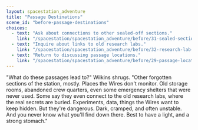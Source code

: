 ```yaml
---
layout: spacestation_adventure
title: "Passage Destinations"
scene_id: "before-passage-destinations"
choices:
  - text: "Ask about connections to other sealed-off sections."
    link: "/spacestation/spacestation_adventure/before/31-sealed-section-connections"
  - text: "Inquire about links to old research labs."
    link: "/spacestation/spacestation_adventure/before/32-research-lab-links"
  - text: "Return to discussing passage locations."
    link: "/spacestation/spacestation_adventure/before/29-passage-locations"
---
```


"What do these passages lead to?" Wilkins shrugs. "Other forgotten sections of the station, mostly. Places the Wires don't monitor. Old storage rooms, abandoned crew quarters, even some emergency shelters that were never used. Some say they even connect to the old research labs, where the real secrets are buried. Experiments, data, things the Wires want to keep hidden. But they're dangerous. Dark, cramped, and often unstable. And you never know what you'll find down there. Best to have a light, and a strong stomach."
